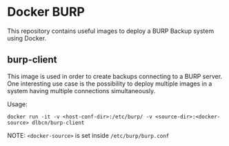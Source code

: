 # Docker BURP
This repository contains useful images to deploy a BURP Backup system using Docker.

## burp-client
This image is used in order to create backups connecting to a BURP server. One interesting use case is the possibility to deploy multiple images in a system having multiple connections simultaneously.

Usage:

```
docker run -it -v <host-conf-dir>:/etc/burp/ -v <source-dir>:<docker-source> dlbcn/burp-client
```

NOTE: `<docker-source>` is set inside `/etc/burp/burp.conf`